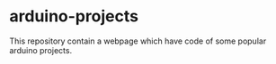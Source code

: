 # arduino-projects

This repository contain a webpage which have code of some popular arduino projects. 
